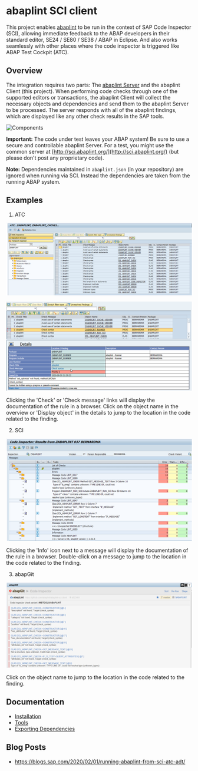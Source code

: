 # abaplint SCI client

This project enables [abaplint](https://abaplint.org) to be run in the context of SAP Code Inspector (SCI), allowing immediate feedback to the ABAP developers in their standard editor, SE24 / SE80 / SE38 / ABAP in Eclipse. And also works seamlessly with other places where the code inspector is triggered like ABAP Test Cockpit (ATC).

## Overview

The integration requires two parts: The [abaplint Server](https://github.com/abaplint/abaplint-sci-client) and the abaplint Client (this project). When performing code checks through one of the supported editors or transactions, the abaplint Client will collect the necessary objects and dependencies and send them to the abaplint Server to be processed. The server responds with all of the abaplint findings, which are displayed like any other check results in the SAP tools.

![Components](http://www.plantuml.com/plantuml/proxy?cache=no&src=https://raw.githubusercontent.com/abaplint/abaplint-sci-client/master/docs/components.iuml)

**Important:** The code under test leaves your ABAP system! Be sure to use a secure and controllable abaplint Server. For a test, you might use the common server at [http://sci.abaplint.org/](http://sci.abaplint.org/) (but please don't post any proprietary code).

**Note:** Dependencies maintained in `abaplint.json` (in your repository) are ignored when running via SCI. Instead the dependencies are taken from the running ABAP system.

## Examples

1. ATC

![atc-overview](docs/img/sci-ex-02.png)

![atc-details](docs/img/sci-ex-04.png)

Clicking the 'Check' or 'Check message' links will display the documentation of the rule in a browser. Click on the object name in the overview or 'Display object' in the details to jump to the location in the code related to the finding.

2. SCI

![sci](docs/img/sci-ex-01.png)

Clicking the 'Info' icon next to a message will display the documentation of the rule in a browser. Double-click on a message to jump to the location in the code related to the finding.

3. abapGit

![abapgit](docs/img/sci-ex-03.png)

Click on the object name to jump to the location in the code related to the finding.

## Documentation

* [Installation](docs/installation.md)
* [Tools](docs/tools.md)
* [Exporting Dependencies](docs/export_dependencies.md)

## Blog Posts

- https://blogs.sap.com/2020/02/01/running-abaplint-from-sci-atc-adt/
